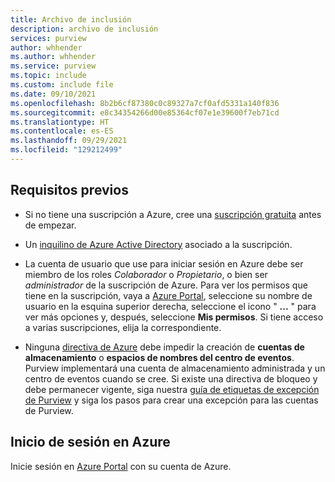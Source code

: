 ```yaml
---
title: Archivo de inclusión
description: archivo de inclusión
services: purview
author: whhender
ms.author: whhender
ms.service: purview
ms.topic: include
ms.custom: include file
ms.date: 09/10/2021
ms.openlocfilehash: 8b2b6cf87380c0c89327a7cf0afd5331a140f836
ms.sourcegitcommit: e8c34354266d00e85364cf07e1e39600f7eb71cd
ms.translationtype: HT
ms.contentlocale: es-ES
ms.lasthandoff: 09/29/2021
ms.locfileid: "129212499"
---
```

## <a name="prerequisites"></a>Requisitos previos

* Si no tiene una suscripción a Azure, cree una [suscripción gratuita](https://azure.microsoft.com/free/) antes de empezar.

* Un [inquilino de Azure Active Directory](../../active-directory/fundamentals/active-directory-access-create-new-tenant.md) asociado a la suscripción.

* La cuenta de usuario que use para iniciar sesión en Azure debe ser miembro de los roles *Colaborador* o *Propietario*, o bien ser *administrador* de la suscripción de Azure. Para ver los permisos que tiene en la suscripción, vaya a [Azure Portal](https://portal.azure.com), seleccione su nombre de usuario en la esquina superior derecha, seleccione el icono " **...** " para ver más opciones y, después, seleccione **Mis permisos**. Si tiene acceso a varias suscripciones, elija la correspondiente.

* Ninguna [directiva de Azure](../../governance/policy/overview.md) debe impedir la creación de **cuentas de almacenamiento** o **espacios de nombres del centro de eventos**. Purview implementará una cuenta de almacenamiento administrada y un centro de eventos cuando se cree. Si existe una directiva de bloqueo y debe permanecer vigente, siga nuestra [guía de etiquetas de excepción de Purview](../create-purview-portal-faq.md) y siga los pasos para crear una excepción para las cuentas de Purview.

## <a name="sign-in-to-azure"></a>Inicio de sesión en Azure

Inicie sesión en [Azure Portal](https://portal.azure.com) con su cuenta de Azure.
